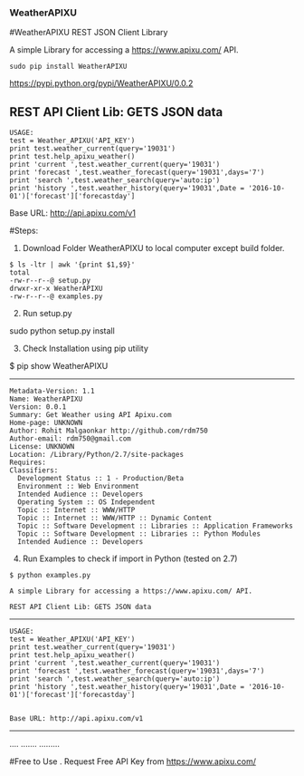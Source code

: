 ### WeatherAPIXU
#WeatherAPIXU REST JSON Client Library 

A simple Library for accessing a https://www.apixu.com/ API.
```
sudo pip install WeatherAPIXU
```
https://pypi.python.org/pypi/WeatherAPIXU/0.0.2


REST API Client Lib: GETS JSON data
------------
```
USAGE:
test = Weather_APIXU('API_KEY')
print test.weather_current(query='19031')
print test.help_apixu_weather()
print 'current ',test.weather_current(query='19031')
print 'forecast ',test.weather_forecast(query='19031',days='7')
print 'search ',test.weather_search(query='auto:ip')
print 'history ',test.weather_history(query='19031',Date = '2016-10-01')['forecast']['forecastday']
```

Base URL: http://api.apixu.com/v1

#Steps:

1. Download Folder WeatherAPIXU to local computer except build folder.
```
$ ls -ltr | awk '{print $1,$9}'
total 
-rw-r--r--@ setup.py
drwxr-xr-x WeatherAPIXU
-rw-r--r--@ examples.py
```
2. Run setup.py

sudo python setup.py install

3. Check Installation using pip utility

$ pip show WeatherAPIXU

---
```
Metadata-Version: 1.1
Name: WeatherAPIXU
Version: 0.0.1
Summary: Get Weather using API Apixu.com
Home-page: UNKNOWN
Author: Rohit Malgaonkar http://github.com/rdm750
Author-email: rdm750@gmail.com
License: UNKNOWN
Location: /Library/Python/2.7/site-packages
Requires: 
Classifiers:
  Development Status :: 1 - Production/Beta
  Environment :: Web Environment
  Intended Audience :: Developers
  Operating System :: OS Independent
  Topic :: Internet :: WWW/HTTP
  Topic :: Internet :: WWW/HTTP :: Dynamic Content
  Topic :: Software Development :: Libraries :: Application Frameworks
  Topic :: Software Development :: Libraries :: Python Modules
  Intended Audience :: Developers
```

4. Run Examples to check if import in Python (tested on 2.7)

```
$ python examples.py

A simple Library for accessing a https://www.apixu.com/ API. 

REST API Client Lib: GETS JSON data

```

------------

```
USAGE:
test = Weather_APIXU('API_KEY')
print test.weather_current(query='19031')
print test.help_apixu_weather()
print 'current ',test.weather_current(query='19031')
print 'forecast ',test.weather_forecast(query='19031',days='7')
print 'search ',test.weather_search(query='auto:ip')
print 'history ',test.weather_history(query='19031',Date = '2016-10-01')['forecast']['forecastday']


Base URL: http://api.apixu.com/v1

```

-------------

....
.......
.........

#Free to Use .  Request Free API Key from https://www.apixu.com/
